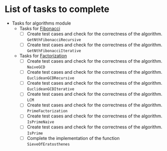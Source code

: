 # List of tasks to complete

- Tasks for algorithms module
    - Tasks for [Fibonacci](https://github.com/sonapraneeth-a/data-structures-and-algorithms/blob/master/Src/Algorithms/Numbers/Fibonacci.cpp)
        - [ ] Create test cases and check for the correctness of the algorithm. ```GetNthFibonacciRecursive```
        - [ ] Create test cases and check for the correctness of the algorithm. ```GetNthFibonacciIterative```
    - Tasks for [Factorization](https://github.com/sonapraneeth-a/data-structures-and-algorithms/blob/master/Src/Algorithms/Numbers/Factorization.cpp)
        - [ ] Create test cases and check for the correctness of the algorithm. ```NaiveGCD```
        - [ ] Create test cases and check for the correctness of the algorithm. ```EuclideanGCDRecursive```
        - [ ] Create test cases and check for the correctness of the algorithm. ```EuclideanGCDIterative```
        - [ ] Create test cases and check for the correctness of the algorithm. ```LCM```
        - [ ] Create test cases and check for the correctness of the algorithm. ```PrimeFactorization```
        - [ ] Create test cases and check for the correctness of the algorithm.
         ```IsPrimeNaive```
        - [ ] Create test cases and check for the correctness of the algorithm.
          ```IsPrime```
        - [ ] Complete the implementation of the function ```SieveOfEratosthenes```
